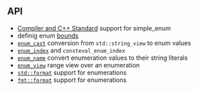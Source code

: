 ## API

- [ Compiler and C++ Standard](compiler_and_standard_support.md) support for simple_enum
- definig enum [bounds](enum_bounds.md)
- [`enum_cast`](enum_cast.md) conversion from `std::string_view` to enum values
- [`enum_index`](enum_index.md) and `consteval_enum_index`
- [`enum_name`](enum_name.md) convert enumeration values to their string literals
- [`enum_view`](enum_view.md) range view over an enumeration
- [`std::format`](std_format.md) support for enumerations
- [`fmt::format`](fmt_format.md) support for enumerations
